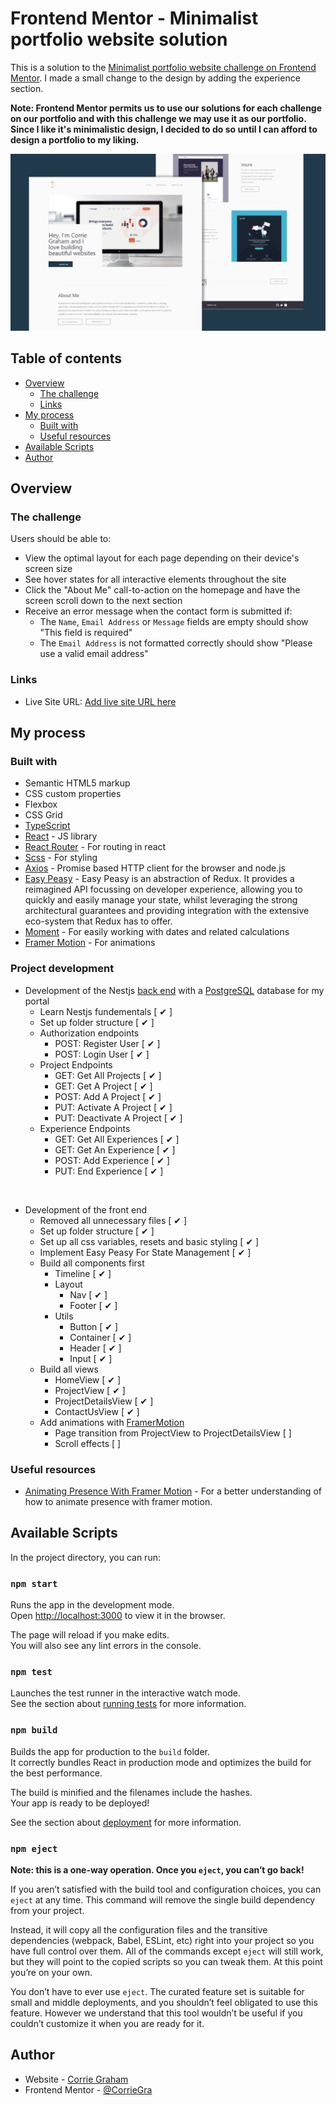 # Frontend Mentor - Minimalist portfolio website solution

This is a solution to the [Minimalist portfolio website challenge on Frontend Mentor](https://www.frontendmentor.io/challenges/minimalist-portfolio-website-LMy-ZRyiE). I made a small change to the design by adding the experience section. 

**Note: Frontend Mentor permits us to use our solutions for each challenge on our portfolio and with this challenge we may use it as our portfolio. Since I like it's minimalistic design, I decided to do so until I can afford to design a portfolio to my liking.**

![Preview](./preview.png)


## Table of contents

- [Overview](#overview)
  - [The challenge](#the-challenge)
  - [Links](#links)
- [My process](#my-process)
  - [Built with](#built-with)
  - [Useful resources](#useful-resources)
- [Available Scripts](#available-scripts)
- [Author](#author)

## Overview

### The challenge

Users should be able to:

- View the optimal layout for each page depending on their device's screen size
- See hover states for all interactive elements throughout the site
- Click the "About Me" call-to-action on the homepage and have the screen scroll down to the next section
- Receive an error message when the contact form is submitted if:
  - The `Name`, `Email Address` or `Message` fields are empty should show "This field is required"
  - The `Email Address` is not formatted correctly should show "Please use a valid email address"


### Links

- Live Site URL: [Add live site URL here](https://your-live-site-url.com)

## My process

### Built with

- Semantic HTML5 markup
- CSS custom properties
- Flexbox
- CSS Grid
- [TypeScript](https://www.typescriptlang.org/)
- [React](https://reactjs.org/) - JS library
- [React Router](https://reactrouter.com/) - For routing in react
- [Scss](https://sass-lang.com/) - For styling
- [Axios](https://github.com/axios/axios) - Promise based HTTP client for the browser and node.js
- [Easy Peasy](https://easy-peasy.vercel.app/docs/introduction/) - Easy Peasy is an abstraction of Redux. It provides a reimagined API focussing on developer experience, allowing you to quickly and easily manage your state, whilst leveraging the strong architectural guarantees and providing integration with the extensive eco-system that Redux has to offer.
- [Moment](https://momentjs.com/) - For easily working with dates and related calculations
- [Framer Motion](https://www.framer.com/motion/) - For animations

### Project development

- Development of the Nestjs [back end]() with a [PostgreSQL](https://www.postgresql.org/) database for my portal 
  - Learn Nestjs fundementals [ ✔ ]
  - Set up folder structure [ ✔ ]
  - Authorization endpoints
    - POST: Register User [ ✔ ]
    - POST: Login User [ ✔ ]
  - Project Endpoints
    - GET: Get All Projects [ ✔ ]
    - GET: Get A Project [ ✔ ]
    - POST: Add A Project [ ✔ ]
    - PUT: Activate A Project [ ✔ ]
    - PUT: Deactivate A Project [ ✔ ]
  - Experience Endpoints
    - GET: Get All Experiences [ ✔ ]
    - GET: Get An Experience [ ✔ ]
    - POST: Add Experience [ ✔ ]
    - PUT: End Experience [ ✔ ]

<br/>

- Development of the front end 
  - Removed all unnecessary files [ ✔ ]
  - Set up folder structure [ ✔ ]
  - Set up all css variables, resets and basic styling [ ✔ ]
  - Implement Easy Peasy For State Management [ ✔ ]
  - Build all components first 
    - Timeline [ ✔ ]
    - Layout
      - Nav [ ✔ ]
      - Footer [ ✔ ]
    - Utils
      - Button [ ✔ ]
      - Container [ ✔ ]
      - Header [ ✔ ]
      - Input [ ✔ ]
  - Build all views
    - HomeView [ ✔ ]
    - ProjectView [ ✔ ]
    - ProjectDetailsView [ ✔ ]
    - ContactUsView [ ✔ ]
  - Add animations with [FramerMotion](https://www.framer.com/motion/)
    - Page transition from ProjectView to ProjectDetailsView [  ]
    - Scroll effects [  ]


### Useful resources

- [Animating Presence With Framer Motion](https://www.youtube.com/watch?v=gRFOstDXl1s) - For a better understanding of how to animate presence with framer motion.

## Available Scripts
In the project directory, you can run:

### `npm start`

Runs the app in the development mode.\
Open [http://localhost:3000](http://localhost:3000) to view it in the browser.

The page will reload if you make edits.\
You will also see any lint errors in the console.

### `npm test`

Launches the test runner in the interactive watch mode.\
See the section about [running tests](https://facebook.github.io/create-react-app/docs/running-tests) for more information.

### `npm build`

Builds the app for production to the `build` folder.\
It correctly bundles React in production mode and optimizes the build for the best performance.

The build is minified and the filenames include the hashes.\
Your app is ready to be deployed!

See the section about [deployment](https://facebook.github.io/create-react-app/docs/deployment) for more information.

### `npm eject`

**Note: this is a one-way operation. Once you `eject`, you can’t go back!**

If you aren’t satisfied with the build tool and configuration choices, you can `eject` at any time. This command will remove the single build dependency from your project.

Instead, it will copy all the configuration files and the transitive dependencies (webpack, Babel, ESLint, etc) right into your project so you have full control over them. All of the commands except `eject` will still work, but they will point to the copied scripts so you can tweak them. At this point you’re on your own.

You don’t have to ever use `eject`. The curated feature set is suitable for small and middle deployments, and you shouldn’t feel obligated to use this feature. However we understand that this tool wouldn’t be useful if you couldn’t customize it when you are ready for it.

## Author

- Website - [Corrie Graham](https://www.your-site.com)
- Frontend Mentor - [@CorrieGra](https://www.frontendmentor.io/profile/CorrieGra)

